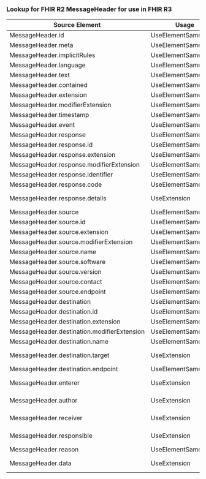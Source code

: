 ### Lookup for FHIR R2 MessageHeader for use in FHIR R3

| Source Element | Usage | Target |
| -------------- | ----- | ------ |
| MessageHeader.id | UseElementSameName | MessageHeader.id |
| MessageHeader.meta | UseElementSameName | MessageHeader.meta |
| MessageHeader.implicitRules | UseElementSameName | MessageHeader.implicitRules |
| MessageHeader.language | UseElementSameName | MessageHeader.language |
| MessageHeader.text | UseElementSameName | MessageHeader.text |
| MessageHeader.contained | UseElementSameName | MessageHeader.contained |
| MessageHeader.extension | UseElementSameName | MessageHeader.extension |
| MessageHeader.modifierExtension | UseElementSameName | MessageHeader.modifierExtension |
| MessageHeader.timestamp | UseElementSameName | MessageHeader.timestamp |
| MessageHeader.event | UseElementSameName | MessageHeader.event |
| MessageHeader.response | UseElementSameName | MessageHeader.response |
| MessageHeader.response.id | UseElementSameName | MessageHeader.response.id |
| MessageHeader.response.extension | UseElementSameName | MessageHeader.response.extension |
| MessageHeader.response.modifierExtension | UseElementSameName | MessageHeader.response.modifierExtension |
| MessageHeader.response.identifier | UseElementSameName | MessageHeader.response.identifier |
| MessageHeader.response.code | UseElementSameName | MessageHeader.response.code |
| MessageHeader.response.details | UseExtension | http://hl7.org/fhir/1.0/StructureDefinition/extension-MessageHeader.response.details |
| MessageHeader.source | UseElementSameName | MessageHeader.source |
| MessageHeader.source.id | UseElementSameName | MessageHeader.source.id |
| MessageHeader.source.extension | UseElementSameName | MessageHeader.source.extension |
| MessageHeader.source.modifierExtension | UseElementSameName | MessageHeader.source.modifierExtension |
| MessageHeader.source.name | UseElementSameName | MessageHeader.source.name |
| MessageHeader.source.software | UseElementSameName | MessageHeader.source.software |
| MessageHeader.source.version | UseElementSameName | MessageHeader.source.version |
| MessageHeader.source.contact | UseElementSameName | MessageHeader.source.contact |
| MessageHeader.source.endpoint | UseElementSameName | MessageHeader.source.endpoint |
| MessageHeader.destination | UseElementSameName | MessageHeader.destination |
| MessageHeader.destination.id | UseElementSameName | MessageHeader.destination.id |
| MessageHeader.destination.extension | UseElementSameName | MessageHeader.destination.extension |
| MessageHeader.destination.modifierExtension | UseElementSameName | MessageHeader.destination.modifierExtension |
| MessageHeader.destination.name | UseElementSameName | MessageHeader.destination.name |
| MessageHeader.destination.target | UseExtension | http://hl7.org/fhir/1.0/StructureDefinition/extension-MessageHeader.destination.target |
| MessageHeader.destination.endpoint | UseElementSameName | MessageHeader.destination.endpoint |
| MessageHeader.enterer | UseExtension | http://hl7.org/fhir/1.0/StructureDefinition/extension-MessageHeader.enterer |
| MessageHeader.author | UseExtension | http://hl7.org/fhir/1.0/StructureDefinition/extension-MessageHeader.author |
| MessageHeader.receiver | UseExtension | http://hl7.org/fhir/1.0/StructureDefinition/extension-MessageHeader.receiver |
| MessageHeader.responsible | UseExtension | http://hl7.org/fhir/1.0/StructureDefinition/extension-MessageHeader.responsible |
| MessageHeader.reason | UseElementSameName | MessageHeader.reason |
| MessageHeader.data | UseExtension | http://hl7.org/fhir/1.0/StructureDefinition/extension-MessageHeader.data |
